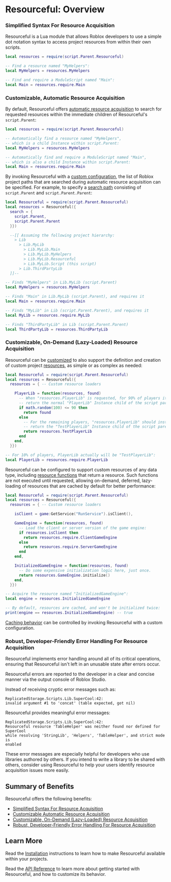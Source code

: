 # Resourceful: Overview

### Simplified Syntax For Resource Acquisition

Resourceful is a Lua module that allows Roblox developers to use a simple
dot notation syntax to access project resources from within their own scripts.

```lua
local resources = require(script.Parent.Resourceful)

-- Find a resource named "MyHelpers":
local MyHelpers = resources.MyHelpers

-- Find and require a ModuleScript named "Main":
local Main = resources.require.Main
```

### Customizable, Automatic Resource Acquisition

By default, Resourceful offers
[automatic resource acquisition][automatic-resource-acquisition] to search
for requested resources within the immediate children of Resourceful's
`script.Parent`:

```lua
local resources = require(script.Parent.Resourceful)

-- Automatically find a resource named "MyHelpers",
-- which is a child Instance within script.Parent:
local MyHelpers = resources.MyHelpers

-- Automatically find and require a ModuleScript named "Main",
-- which is also a child Instance within script.Parent:
local Main = resources.require.Main
```

By invoking Resourceful with a [custom configuration][function-resourceful],
the list of Roblox project paths that are searched during automatic resource
acquisition can be specified.  For example, to specify a
[search path][config-property-search] consisting of `script.Parent` and
`script.Parent.Parent`:

```lua
local Resourceful = require(script.Parent.Resourceful)
local resources = Resourceful({
  search = {
    script.Parent,
    script.Parent.Parent
  }})

  --[[ Assuming the following project hierarchy:
    > Lib
      > Lib.MyLib
        > Lib.MyLib.Main
        > Lib.MyLib.MyHelpers
        > Lib.MyLib.Resourceful
        > Lib.MyLib.Script (this script)
      > Lib.ThirdPartyLib
  ]]--

-- Finds "MyHelpers" in Lib.MyLib (script.Parent)
local MyHelpers = resources.MyHelpers

-- Finds "Main" in Lib.MyLib (script.Parent), and requires it
local Main = resources.require.Main

-- Finds "MyLib" in Lib (script.Parent.Parent), and requires it
local MyLib = resources.require.MyLib

-- Finds "ThirdPartyLib" in Lib (script.Parent.Parent)
local ThirdPartyLib = resources.ThirdPartyLib
```

### Customizable, On-Demand (Lazy-Loaded) Resource Acquisition

Resourceful can be [customized][function-resourceful] to also support the
definition and creation of custom project
[resources][config-property-resources], as simple or as complex as needed:

```lua
local Resourceful = require(script.Parent.Resourceful)
local resources = Resourceful({
  resources = { -- Custom resource loaders

    PlayerLib = function(resources, found)
      -- When "resources.PlayerLib" is requested, for 90% of players it should
      -- return the normal "PlayerLib" Instance child of the script parent:
      if math.random(100) <= 90 then
        return found
      else
        -- For the remaining players, "resources.PlayerLib" should instead
        -- return the "TestPlayerLib" Instance child of the script parent:
        return resources.TestPlayerLib
      end
    end,
  }})

-- For 10% of players, PlayerLib actually will be "TestPlayerLib":
local PlayerLib = resources.require.PlayerLib
```

Resourceful can be configured to support custom resources of any data type,
including [resource functions][resource-functions] that return a resource.
Such functions are not executed until requested, allowing on-demand, deferred,
lazy-loading of resources that are cached by default for better performance:

```lua
local Resourceful = require(script.Parent.Resourceful)
local resources = Resourceful({
  resources = { -- Custom resource loaders

    isClient = game:GetService("RunService").isClient(),

    GameEngine = function(resources, found)
      -- Load the client or server version of the game engine:
      if resources.isClient then
        return resources.require.ClientGameEngine
      else
        return resources.require.ServerGameEngine
      end
    end,

    InitializedGameEngine = function(resources, found)
      -- Do some expensive initialization logic here, just once.
      return resources.GameEngine.initialize()
    end,
  }})

-- Acquire the resource named "InitializedGameEngine":
local engine = resources.InitializedGameEngine

-- By default, resources are cached, and won't be initialized twice:
print(engine == resources.InitializedGameEngine) -- true
```

[Caching behavior][config-property-iscached] can be controlled by invoking
Resourceful with a custom configuration.

### Robust, Developer-Friendly Error Handling For Resource Acquisition

Resourceful implements error handling around all of its critical operations,
ensuring that Resourceful isn't left in an unusable state after errors occur.

Resourceful errors are reported to the developer in a clear and concise manner
via the output console of Roblox Studio.

Instead of receiving cryptic error messages such as:

```text
ReplicatedStorage.Scripts.Lib.SuperCool:42:
invalid argument #1 to 'concat' (table expected, got nil)
```

Resourceful provides meaningful error messages:

```text
ReplicatedStorage.Scripts.Lib.SuperCool:42:
Resourceful resource 'TableHelper' was neither found nor defined for SuperCool
while resolving 'StringLib', 'Helpers', 'TableHelper', and strict mode is
enabled  
```

These error messages are especially helpful for developers who use libraries
authored by others.  If you intend to write a library to be shared with
others, consider using Resourceful to help your users identify resource
acquisition issues more easily.

## Summary of Benefits

Resourceful offers the following benefits:

- [Simplified Syntax For Resource Acquisition](#simplified-syntax-for-resource-acquisition)
- [Customizable Automatic Resource Acquisition](#customizable-automatic-resource-acquisition)
- [Customizable, On-Demand (Lazy-Loaded) Resource Acquisition](#customizable-on-demand-lazy-loaded-resource-acquisition)
- [Robust, Developer-Friendly Error Handling For Resource Acquisition](#robust-developer-friendly-error-handling-for-resource-acquisition)

## Learn More

Read the [Installation][] instructions to learn how to make Resourceful
available within your projects.

Read the [API Reference][] to learn more about getting started with
Resourceful, and how to customize its behavior.

[automatic-resource-acquisition]: ./api-reference.md#automatic-resource-acquisition
  "API Reference: Automatic Resource Acquisition"

[config-property-iscached]: ./api-reference.md#config-property-iscached
  "API Reference: config Property: isCached"

[config-property-resources]: ./api-reference.md#config-property-resources
  "API Reference: config Property: resources"

[config-property-search]: ./api-reference.md#config-property-search
  "API Reference: config Property: search"

[function-resourceful]: ./api-reference.md#function-resourceful
  "API Reference: Function: Resourceful()"

[resource-functions]: ./api-reference.md#resource-functions
  "API Reference: Resource Functions"

[API Reference]: ./api-reference.md "API Reference"

[Installation]: ./installation.md "Installation"